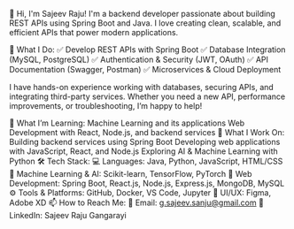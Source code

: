 👋 Hi, I'm Sajeev Raju!
I'm a backend developer passionate about building REST APIs using Spring Boot and Java. I love creating clean, scalable, and efficient APIs that power modern applications.

🚀 What I Do:
✅ Develop REST APIs with Spring Boot
✅ Database Integration (MySQL, PostgreSQL)
✅ Authentication & Security (JWT, OAuth)
✅ API Documentation (Swagger, Postman)
✅ Microservices & Cloud Deployment

I have hands-on experience working with databases, securing APIs, and integrating third-party services. Whether you need a new API, performance improvements, or troubleshooting, I’m happy to help!

🌱 What I’m Learning:
Machine Learning and its applications
Web Development with React, Node.js, and backend services
💼 What I Work On:
Building backend services using Spring Boot
Developing web applications with JavaScript, React, and Node.js
Exploring AI & Machine Learning with Python
🛠 Tech Stack:
💻 Languages: Java, Python, JavaScript, HTML/CSS
🧠 Machine Learning & AI: Scikit-learn, TensorFlow, PyTorch
🔧 Web Development: Spring Boot, React.js, Node.js, Express.js, MongoDB, MySQL
⚙️ Tools & Platforms: GitHub, Docker, VS Code, Jupyter
🎨 UI/UX: Figma, Adobe XD
📫 How to Reach Me:
📧 Email: g.sajeev.sanju@gmail.com
🔗 LinkedIn: Sajeev Raju Gangarayi




